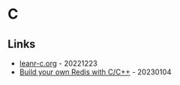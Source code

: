 # C

## Links

* [leanr-c.org](https://www.learn-c.org/) - 20221223
* [Build your own Redis with C/C++](https://build-your-own.org/redis/) - 20230104

